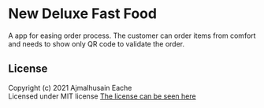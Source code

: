 # New Deluxe Fast Food
A app for easing order process. The customer can order items from comfort and needs to show only QR code to validate
the order.

## License
Copyright (c) 2021 Ajmalhusain Eache
<br/>
Licensed under MIT license
[The license can be seen here](LICENSE)
